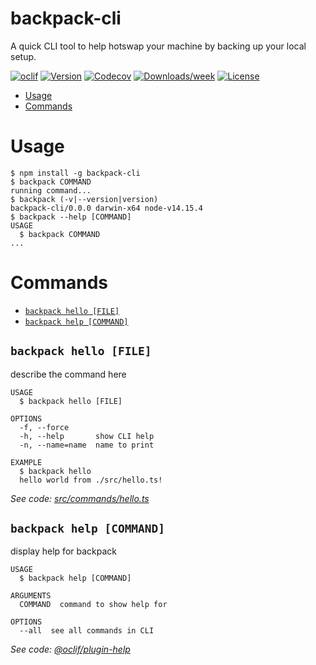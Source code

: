 # backpack-cli

A quick CLI tool to help hotswap your machine by backing up your local setup.

[![oclif](https://img.shields.io/badge/cli-oclif-brightgreen.svg)](https://oclif.io)
[![Version](https://img.shields.io/npm/v/backpack-cli.svg)](https://npmjs.org/package/backpack-cli)
[![Codecov](https://codecov.io/gh/manuphatak/backpack-cli/branch/master/graph/badge.svg)](https://codecov.io/gh/manuphatak/backpack-cli)
[![Downloads/week](https://img.shields.io/npm/dw/backpack-cli.svg)](https://npmjs.org/package/backpack-cli)
[![License](https://img.shields.io/npm/l/backpack-cli.svg)](https://github.com/manuphatak/backpack-cli/blob/master/package.json)

<!-- toc -->

- [Usage](#usage)
- [Commands](#commands)
<!-- tocstop -->

# Usage

<!-- usage -->

```sh-session
$ npm install -g backpack-cli
$ backpack COMMAND
running command...
$ backpack (-v|--version|version)
backpack-cli/0.0.0 darwin-x64 node-v14.15.4
$ backpack --help [COMMAND]
USAGE
  $ backpack COMMAND
...
```

<!-- usagestop -->

# Commands

<!-- commands -->

- [`backpack hello [FILE]`](#backpack-hello-file)
- [`backpack help [COMMAND]`](#backpack-help-command)

## `backpack hello [FILE]`

describe the command here

```
USAGE
  $ backpack hello [FILE]

OPTIONS
  -f, --force
  -h, --help       show CLI help
  -n, --name=name  name to print

EXAMPLE
  $ backpack hello
  hello world from ./src/hello.ts!
```

_See code: [src/commands/hello.ts](https://github.com/manuphatak/backpack-cli/blob/v0.0.0/src/commands/hello.ts)_

## `backpack help [COMMAND]`

display help for backpack

```
USAGE
  $ backpack help [COMMAND]

ARGUMENTS
  COMMAND  command to show help for

OPTIONS
  --all  see all commands in CLI
```

_See code: [@oclif/plugin-help](https://github.com/oclif/plugin-help/blob/v3.2.2/src/commands/help.ts)_

<!-- commandsstop -->
